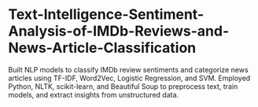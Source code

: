 # Text-Intelligence-Sentiment-Analysis-of-IMDb-Reviews-and-News-Article-Classification
Built NLP models to classify IMDb review sentiments and categorize news articles using TF-IDF, Word2Vec, Logistic Regression, and SVM. Employed Python, NLTK, scikit-learn, and Beautiful Soup to preprocess text, train models, and extract insights from unstructured data.
